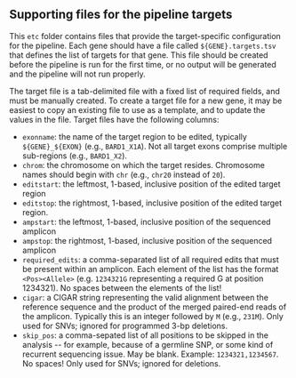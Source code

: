 ## Supporting files for the pipeline targets

This `etc` folder contains files that provide the target-specific configuration for the pipeline.  Each gene should have a file called `${GENE}.targets.tsv` that defines the list of targets for that gene.  This file should be created before the pipeline is run for the first time, or no output will be generated and the pipeline will not run properly.  

The target file is a tab-delimited file with a fixed list of required fields, and must be manually created. To create a target file for a new gene, it may be easiest to copy an existing file to use as a template, and to update the values in the file.  Target files have the following columns:

* `exonname`: the name of the target region to be edited, typically `${GENE}_${EXON}` (e.g., `BARD1_X1A`).  Not all target exons comprise multiple sub-regions (e.g., `BARD1_X2`).
* `chrom`: the chromosome on which the target resides.  Chromosome names should begin with `chr`
(e.g., `chr20` instead of `20`).
* `editstart`: the leftmost, 1-based, inclusive position of the edited target region
* `editstop`: the rightmost, 1-based, inclusive position of the edited target region.
* `ampstart`: the leftmost, 1-based, inclusive position of the sequenced amplicon
* `ampstop`: the rightmost, 1-based, inclusive position of the sequenced amplicon
* `required_edits`: a comma-separated list of all required edits that must be present within an amplicon. Each element of the list has the format `<Pos><Allele>` (e.g. `1234321G` representing a required G at position 1234321). No spaces between the elements of the list!
* `cigar`: a CIGAR string representing the valid alignment between the reference sequence and the product of the merged paired-end reads of the amplicon.  Typically this is an integer followed by `M` (e.g., `231M`).  Only used for SNVs; ignored for programmed 3-bp deletions.  
* `skip_pos`: a comma-sepated list of all positions to be skipped in the analysis -- for example, because of a germline SNP, or some kind of recurrent sequencing issue.  May be blank. Example: `1234321,1234567`.  No spaces!  Only used for SNVs; ignored for deletions.  

